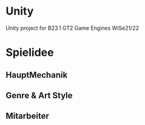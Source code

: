 # Unity
Unity project for B23.1 GT2 Game Engines WiSe21/22
# Spielidee

## HauptMechanik

## Genre & Art Style

## Mitarbeiter

